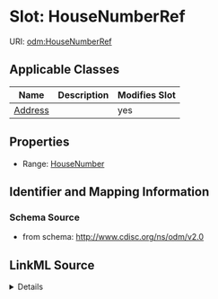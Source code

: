 # Slot: HouseNumberRef

URI: [odm:HouseNumberRef](http://www.cdisc.org/ns/odm/v2.0/HouseNumberRef)



<!-- no inheritance hierarchy -->




## Applicable Classes

| Name | Description | Modifies Slot |
| --- | --- | --- |
[Address](Address.md) |  |  yes  |







## Properties

* Range: [HouseNumber](HouseNumber.md)





## Identifier and Mapping Information







### Schema Source


* from schema: http://www.cdisc.org/ns/odm/v2.0




## LinkML Source

<details>
```yaml
name: HouseNumberRef
from_schema: http://www.cdisc.org/ns/odm/v2.0
rank: 1000
alias: HouseNumberRef
domain_of:
- Address
range: HouseNumber

```
</details>